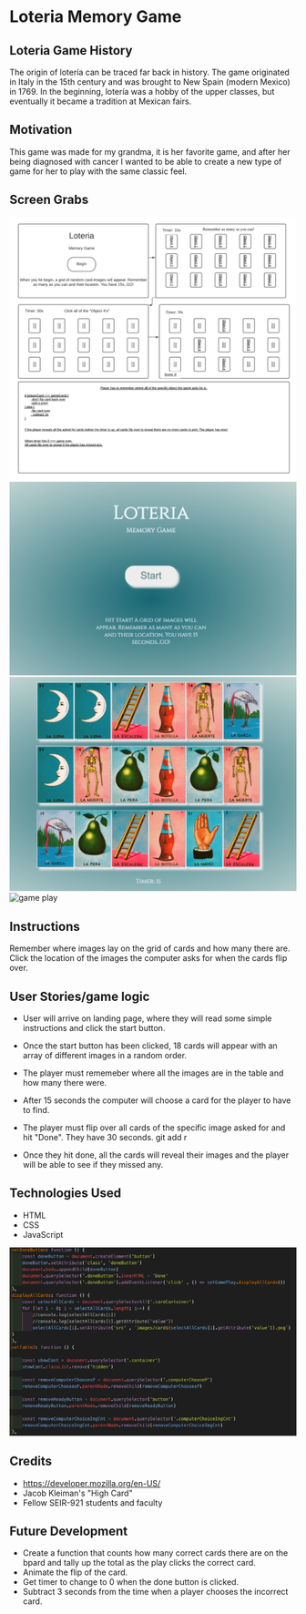 # Loteria Memory Game

## Loteria Game History
The origin of lotería can be traced far back in history. The game originated in Italy in the 15th century and was brought to New Spain (modern Mexico) in 1769. In the beginning, lotería was a hobby of the upper classes, but eventually it became a tradition at Mexican fairs.

## Motivation
This game was made for my grandma, it is her favorite game, and after her being diagnosed with cancer I wanted to be able to create a new type of game for her to play with the same classic feel.

## Screen Grabs
![wireframe 1](wireframe-planning/wireframe.png)
![Landing Page](wireframe-planning/landingpage.png)
![memory board](wireframe-planning/memoryBoard.png)
![game play](ireframe-planning/gameplay.png)

## Instructions

Remember where images lay on the grid of cards and how many there are. Click the location of the images the computer asks for when the cards flip over. 

## User Stories/game logic

* User will arrive on landing page, where they will read some simple instructions and click the start button.

* Once the start button has been clicked, 18 cards will appear with an array of different images in a random order.

* The player must rememeber where all the images are in the table and how many there were.

* After 15 seconds the computer will choose a card for the player to have to find.

* The player must flip over all cards of the specific image asked for and hit "Done". They have 30 seconds.
git add r
* Once they hit done, all the cards will reveal their images and the player will be able to see if they missed any.

## Technologies Used
* HTML
* CSS
* JavaScript

![Code Grab](wireframe-planning/codegrab.png)

## Credits
* https://developer.mozilla.org/en-US/
* Jacob Kleiman's "High Card"
* Fellow SEIR-921 students and faculty

## Future Development
* Create a function that counts how many correct cards there are on the bpard and tally up the total as the play clicks the correct card.
* Animate the flip of the card. 
* Get timer to change to 0 when the done button is clicked.
* Subtract 3 seconds from the time when a player chooses the incorrect card.
